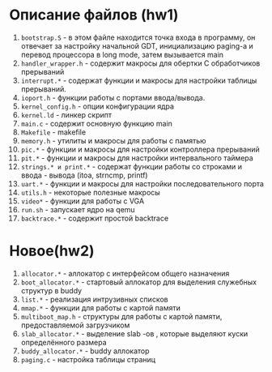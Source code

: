 # Описание файлов (hw1)
1. `bootstrap.S` -  в этом файле находится точка входа в программу, он
        отвечает за настройку начальной GDT, инициализацию paging-а  и перевод процессора в long mode, затем вызывается main 
2. `handler_wrapper.h` - содержит макросы для обертки C обработчиков прерываний
3. `interrupt.*` - содержат функции и макросы для настройки таблицы прерываний. 
4. `ioport.h` - функции работы с портами ввода/вывода.
5. `kernel_config.h` - опции конфигурации ядра
6. `kernel.ld` - линкер скрипт
7. `main.c` - содержит основную функцию main
8. `Makefile` - makefile
9. `memory.h` - утилиты и макросы для работы с памятью
10. `pic.*` - функции и макросы для настройки контроллера прерываний
11. `pit.*` - функции и макросы для настройки интервального таймера
12. `strings.* и print.*` - содержат функции работы со строками и ввода - вывода (itoa, strncmp, printf)
13. `uart.*` - функции и макросы для настройки последовательного порта
14. `utils.h` - некоторые полезные макросы
15. `video*` - функции для работы с VGA
16. `run.sh` - запускает ядро на qemu
17. `backtrace.*` - содержит простой backtrace

# Новое(hw2)

1. `allocator.*` - аллокатор с интерфейсом общего назначения
2. `boot_allocator.*` - стартовый аллокатор для выделения служебных структур в buddy 
3. `list.*` - реализация интрузивных списков
4. `mmap.*` - функции для работы с картой памяти
5. `multiboot_map.h` - структуры для работы с картой памяти, предоставляемой загрузчиком
6. `slab_allocator.*` - выделение slab -ов , которые выделяют куски определённого размера
7. `buddy_allocator.*` - buddy аллокатор
8. `paging.c` - настройка таблицы страниц



